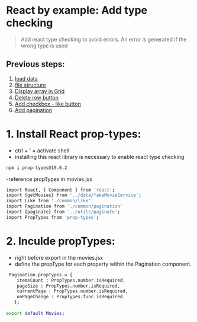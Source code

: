 # React by example: Add type checking

>Add react type checking to avoid errors. An error is generated if the wrong type is used

## Previous steps:
1. [load data](/connectodata.md)
2. [file structure](/filestructure.md)
3. [Display array in Grid](/displayGrid.md)
4. [Delete row button](/deletrow.md)
5. [Add checkbox - like button](/AddLike.md)
6. [Add pagination ](/Paginate.md)

# 1. Install React prop-types:

- ctrl + ' = activate shell
- installing this react library is necessary to enable react type checking

```sh
npm i prop-types@15.6.2

```
-reference propTypes in movies.jsx
```sh
import React, { Component } from 'react';
import {getMovies} from '../data/fakeMovieService';
import Like from './common/like'
import Pagination from './common/pagination'
import {paginate} from '../utils/paginate';
import PropTypes from 'prop-types';

```
# 2. Inculde propTypes:

- right before export in the movies.jsx
- define the propType for each property within the Pagination component.

```sh
 Pagination.propTypes = {
    itemsCount : PropTypes.number.isRequired,
    pageSize : PropTypes.number.isRequired,
    currentPage : PropTypes.number.isRequired,
    onPageChange : PropTypes.func.isRequired
   };
 
export default Movies;


``` 

 

